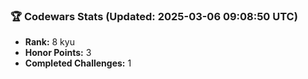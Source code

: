 ### 🏆 Codewars Stats (Updated: 2025-03-06 09:08:50 UTC)

- **Rank:** 8 kyu
- **Honor Points:** 3
- **Completed Challenges:** 1
